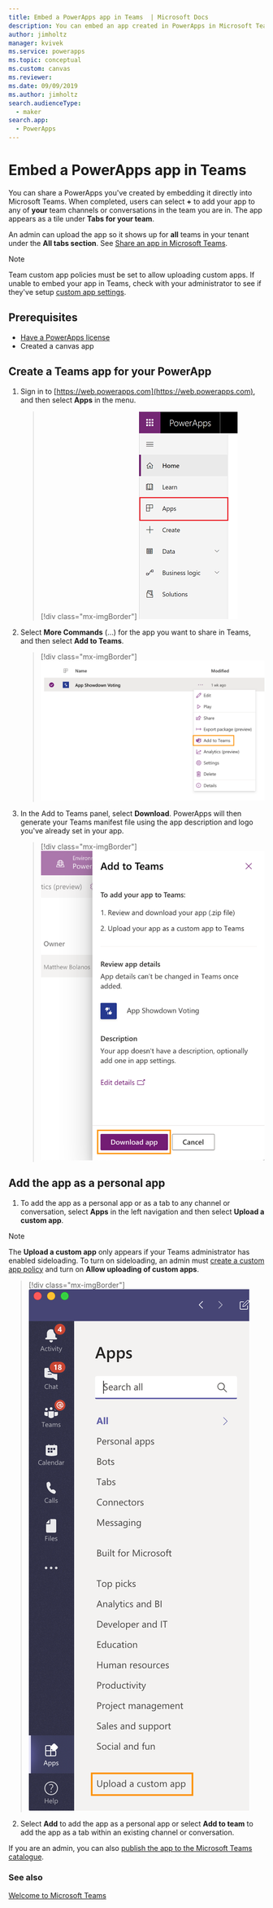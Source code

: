 ```yaml
---
title: Embed a PowerApps app in Teams  | Microsoft Docs
description: You can embed an app created in PowerApps in Microsoft Teams to share it.
author: jimholtz
manager: kvivek
ms.service: powerapps
ms.topic: conceptual
ms.custom: canvas
ms.reviewer: 
ms.date: 09/09/2019
ms.author: jimholtz
search.audienceType: 
  - maker
search.app: 
  - PowerApps
---
```

# Embed a PowerApps app in Teams 

You can share a PowerApps you've created by embedding it directly into Microsoft Teams. When completed, users can select **+** to add your app to any of **your** team channels or conversations in the team you are in. The app appears as a tile under **Tabs for your team**. 

An admin can upload the app so it shows up for **all** teams in your tenant under the **All tabs section**. See [Share an app in Microsoft Teams](https://docs.microsoft.com/en-us/power-platform/admin/embed-app-teams).

> [!NOTE]
> Team custom app policies must be set to allow uploading custom apps. If unable to embed your app in Teams, check with your administrator to see if they've setup [custom app settings](https://docs.microsoft.com/MicrosoftTeams/teams-custom-app-policies-and-settings#custom-app-policy-and-settings). 

## Prerequisites

- [Have a PowerApps license](https://docs.microsoft.com/power-platform/admin/pricing-billing-skus)
- Created a canvas app

## Create a Teams app for your PowerApp

1. Sign in to [https://web.powerapps.com](https://web.powerapps.com), and then select **Apps** in the menu.

   > [!div class="mx-imgBorder"] 
   > ![Show list of apps](./media/embed-teams-app/file-apps2.png "Show list of apps")

2. Select **More Commands** (...) for the app you want to share in Teams, and then select **Add to Teams**.

   > [!div class="mx-imgBorder"] 
   > ![App details](./media/embed-teams-app/add-to-teams.png "Add to Teams")

2. In the Add to Teams panel, select **Download**. PowerApps will then generate your Teams manifest file using the app description and logo you've already set in your app.

   > [!div class="mx-imgBorder"] 
   > ![App details](./media/embed-teams-app/download-app.png "Download app")


## Add the app as a personal app

1. To add the app as a personal app or as a tab to any channel or conversation, select **Apps** in the left navigation and then select **Upload a custom app**. 

> [!NOTE]
>  The **Upload a custom app** only appears if your Teams administrator has enabled sideloading. To turn on sideloading, an admin must [create a custom app policy](https://docs.microsoft.com/en-us/microsoftteams/teams-app-setup-policies) and turn on **Allow uploading of custom apps**.  

> [!div class="mx-imgBorder"] 
> ![Add app as tab](./media/embed-teams-app/upload-custom-app.png "Upload a custom app")

2. Select **Add** to add the app as a personal app or select **Add to team** to add the app as a tab within an existing channel or conversation.

If you are an admin, you can also [publish the app to the Microsoft Teams catalogue](https://docs.microsoft.com/en-us/microsoftteams/tenant-apps-catalog-teams).

### See also
[Welcome to Microsoft Teams](https://docs.microsoft.com/MicrosoftTeams/teams-overview)
